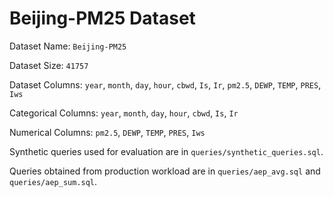 # Beijing-PM25 Dataset

Dataset Name: `Beijing-PM25`

Dataset Size: `41757`

Dataset Columns: `year`, `month`, `day`, `hour`, `cbwd`, `Is`, `Ir`, `pm2.5`, `DEWP`, `TEMP`, `PRES`, `Iws`

Categorical Columns: `year`, `month`, `day`, `hour`, `cbwd`, `Is`, `Ir`

Numerical Columns: `pm2.5`, `DEWP`, `TEMP`, `PRES`, `Iws`

Synthetic queries used for evaluation are in `queries/synthetic_queries.sql`.

Queries obtained from production workload are in `queries/aep_avg.sql` and `queries/aep_sum.sql`.